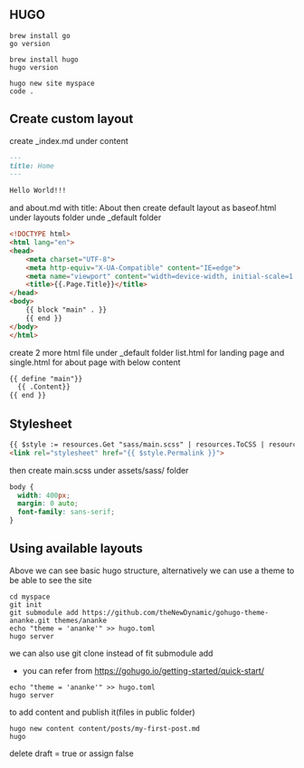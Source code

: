 ## HUGO

```console
brew install go
go version

brew install hugo
hugo version

hugo new site myspace
code .
```

## Create custom layout

create _index.md under content

```markdown
---
title: Home
---

Hello World!!!
```

and about.md with title: About then create default layout as baseof.html under layouts folder unde _default folder

```html
<!DOCTYPE html>
<html lang="en">
<head>
    <meta charset="UTF-8">
    <meta http-equiv="X-UA-Compatible" content="IE=edge">
    <meta name="viewport" content="width=device-width, initial-scale=1.0">
    <title>{{.Page.Title}}</title>
</head>
<body>
    {{ block "main" . }}
    {{ end }}
</body>
</html>
```
create 2 more html file under _default folder list.html for landing page and single.html for about page with below content

```html
{{ define "main"}}
  {{ .Content}}
{{ end }}
```

## Stylesheet

```html
{{ $style := resources.Get "sass/main.scss" | resources.ToCSS | resources.Minify }}
<link rel="stylesheet" href="{{ $style.Permalink }}">
```

then create main.scss under assets/sass/ folder

```css
body {
  width: 400px;
  margin: 0 auto;
  font-family: sans-serif;
}
```


## Using available layouts

Above we can see basic hugo structure, alternatively we can use a theme to be able to see the site

```console
cd myspace
git init
git submodule add https://github.com/theNewDynamic/gohugo-theme-ananke.git themes/ananke
echo "theme = 'ananke'" >> hugo.toml
hugo server
```
we can also use git clone instead of fit submodule add

* you can refer from https://gohugo.io/getting-started/quick-start/ 

```console
echo "theme = 'ananke'" >> hugo.toml
hugo server
```
to add content and publish it(files in public folder)
```console
hugo new content content/posts/my-first-post.md
hugo
```
delete draft = true or assign false



